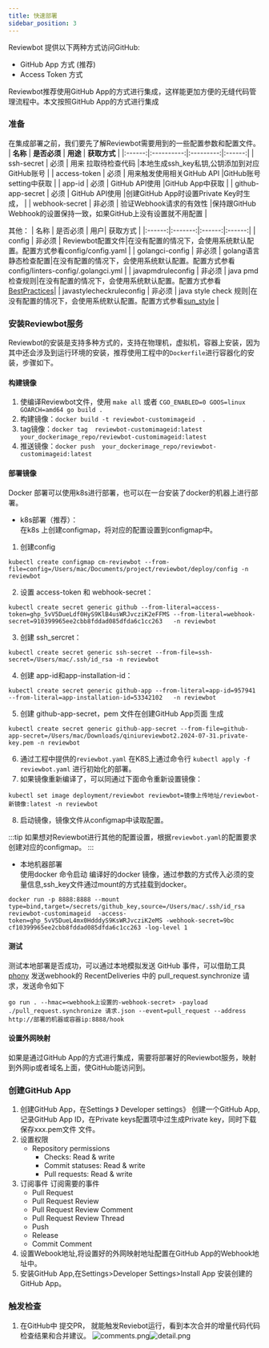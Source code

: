 ```yaml
---
title: 快速部署
sidebar_position: 3
---
```


Reviewbot 提供以下两种方式访问GitHub:

* GitHub App 方式 (推荐)
* Access Token 方式 

Reviewbot推荐使用GitHub App的方式进行集成，这样能更加方便的无缝代码管理流程中。本文按照GitHub App的方式进行集成

### 准备



在集成部署之前，我们要先了解Reviewbot需要用到的一些配置参数和配置文件。
| **名称** | **是否必须** | **用途** | **获取方式** |
|:------:|:----------:|:---------:|:------:|
| ssh-secret | 必须 | 用来 拉取待检查代码  |本地生成ssh_key私钥,公钥添加到对应GitHub账号 |
| access-token | 必须 | 用来触发使用相关GitHub API |GitHub账号setting中获取 |
| app-id | 必须 | GitHub API使用 |GitHub App中获取 |
| github-app-secret | 必须 | GitHub API使用 |创建GitHub App时设置Private Key时生成， |
| webhook-secret |  非必须 | 验证Webhook请求的有效性 |保持跟GitHub Webhook的设置保持一致，如果GitHub上没有设置就不用配置 |

其他：
| 名称 | 是否必须 | 用户| 获取方式 |
|:------:|:-------:|:------:|:------:|
| config | 非必须 | Reviewbot配置文件|在没有配置的情况下，会使用系统默认配置。配置方式参看config/config.yaml |
| golangci-config | 非必须 | golang语言静态检查配置|在没有配置的情况下，会使用系统默认配置。配置方式参看config/linters-config/.golangci.yml |
| javapmdruleconfig | 非必须 | java pmd 检查规则|在没有配置的情况下，会使用系统默认配置。配置方式参看 [BestPractices](https://github.com/pmd/pmd/tree/master/pmd-java/src/main/java/net/sourceforge/pmd/lang/java/rule/bestpractices)|
| javastylecheckruleconfig | 非必须 | java style check 规则|在没有配置的情况下，会使用系统默认配置。配置方式参看[sun_style](https://checkstyle.org/sun_style.html) |


### 安装Reviewbot服务
Reviewbot的安装是支持多种方式的，支持在物理机，虚拟机，容器上安装，因为其中还会涉及到运行环境的安装，推荐使用工程中的`Dockerfile`进行容器化的安装，步骤如下。
#### 构建镜像
1. 使编译Reviewbot文件，使用 `make all` 或者 `CGO_ENABLED=0 GOOS=linux GOARCH=amd64 go build .`  
2. 构建镜像：`docker build -t reviewbot-customimageid  .  `
3. tag镜像：`docker tag  reviewbot-customimageid:latest  your_dockerimage_repo/reviewbot-customimageid:latest`
4. 推送镜像：`docker push  your_dockerimage_repo/reviewbot-customimageid:latest`

#### 部署镜像
Docker 部署可以使用k8s进行部署，也可以在一台安装了docker的机器上进行部署。
- k8s部署（推荐）：  
在k8s 上创建configmap，将对应的配置设置到configmap中。 
1. 创建config  
``` shell 
kubectl create configmap cm-reviewbot --from-file=config=/Users/mac/Documents/project/reviewbot/deploy/config -n reviewbot
```
2. 设置 access-token 和 webhook-secret：  
``` shell
kubectl create secret generic github --from-literal=access-token=ghp_5vV5DueLdf0HyS9KlB4usWRJvcziK2eFFMS --from-literal=webhook-secret=910399965ee2cbb8fddad085dfda6c1cc263   -n reviewbot
```
3. 创建 ssh_sercret：  
``` shell 
kubectl create secret generic ssh-secret --from-file=ssh-secret=/Users/mac/.ssh/id_rsa -n reviewbot
```
4. 创建 app-id和app-installation-id：  
``` shell
kubectl create secret generic github-app --from-literal=app-id=957941 --from-literal=app-installation-id=53342102   -n reviewbot
```
5. 创建 github-app-secret，pem 文件在创建GitHub App页面 生成
``` shell
kubectl create secret generic github-app-secret --from-file=github-app-secret=/Users/mac/Downloads/qiniureviewbot2.2024-07-31.private-key.pem -n reviewbot
```
6. 通过工程中提供的`reviewbot.yaml` 在K8S上通过命令行 `kubectl apply -f reviewbot.yaml` 进行初始化的部署。
7. 如果镜像重新编译了，可以同通过下面命令重新设置镜像：   
``` shell
kubectl set image deployment/reviewbot reviewbot=镜像上传地址/reviewbot-新镜像:latest -n reviewbot
```
8. 启动镜像，镜像文件从configmap中读取配置。      

:::tip
如果想对Reviewbot进行其他的配置设置，根据`reviewbot.yaml`的配置要求创建对应的configmap。
:::

- 本地机器部署  
使用docker 命令启动 编译好的docker 镜像，通过参数的方式传入必须的变量信息,ssh_key文件通过mount的方式挂载到docker。  
``` shell 
docker run -p 8888:8888 --mount type=bind,target=/secrets/github_key,source=/Users/mac/.ssh/id_rsa   reviewbot-customimageid  -access-token=ghp_5vV5DueL4mx0HdddyS9KsWRJvcziK2eMS -webhook-secret=9bc cf10399965ee2cbb8fddad085dfda6c1cc263 -log-level 1
```

#### 测试
测试本地部署是否成功，可以通过本地模拟发送 GitHub 事件，可以借助工具 [phony](https://github.com/qiniu/reviewbot/tree/master/tools/phony)
发送webhook的 RecentDeliveries 中的 pull_request.synchronize 请求，发送命令如下
``` shell 
go run . --hmac=<webhook上设置的-webhook-secret> -payload ./pull_request.synchronize 请求.json --event=pull_request --address  http://部署的机器或容器ip:8888/hook
```

#### 设置外网映射
如果是通过GitHub App的方式进行集成，需要将部署好的Reviewbot服务，映射到外网ip或者域名上面，使GitHub能访问到。

### 创建GitHub App
1. 创建GitHub App，在Settings 》 Developer settings》 创建一个GitHub App,记录GitHub App ID，在Private keys配置项中过生成Private key，同时下载保存xxx.pem文件
文件。
2. 设置权限
   * Repository permissions
     * Checks: Read & write
     * Commit statuses: Read & write
     * Pull requests: Read & write
3. 订阅事件
订阅需要的事件
   * Pull Request
   * Pull Request Review
   * Pull Request Review Comment
   * Pull Request Review Thread
   * Push
   * Release
   * Commit Comment
4. 设置Webook地址,将设置好的外网映射地址配置在GitHub App的Webhook地址中。
5. 安装GitHub App,在Settings>Developer Settings>Install App 安装创建的GitHub App。

### 触发检查
1. 在GitHub中 提交PR， 就能触发Reviebot运行，看到本次合并的增量代码代码检查结果和合并建议。
![comments.png](images/comments.png)![detail.png](images/detail.png)

  


